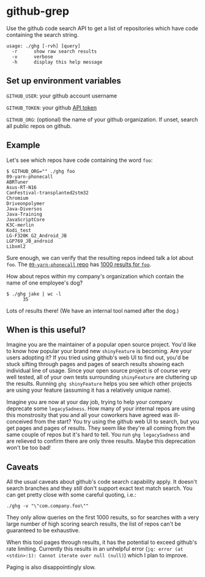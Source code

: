 # github-grep

Use the github code search API to get a list of repositories which have code containing the search string.

```
usage: ./ghg [-rvh] [query]
  -r      show raw search results
  -v      verbose
  -h      display this help message
```

## Set up environment variables

`GITHUB_USER`: your github account username

`GITHUB_TOKEN`: your github [API token](https://help.github.com/en/github/authenticating-to-github/creating-a-personal-access-token-for-the-command-line)

`GITHUB_ORG`: (optional) the name of your github organization. If unset, search all public repos on github.

## Example

Let's see which repos have code containing the word `foo`:
```
$ GITHUB_ORG="" ./ghg foo
09-yarn-phonecall
ABRTuner
Asus-RT-N16
CanFestival-transplanted2stm32
Chromium
Driveonpolymer
Java-Diversos
Java-Training
JavaScriptCore
K3C-merlin
Kodi_test
LG-F320K_G2_Android_JB
LGP769_JB_android
Libxml2
```

Sure enough, we can verify that the resulting repos indeed talk a lot about `foo`. The [`09-yarn-phonecall` repo](https://github.com/techstormteam/09-yarn-phonecall) has [1000 results for `foo`](https://github.com/techstormteam/09-yarn-phonecall/search?q=foo&type=Code).

How about repos within my company's organization which contain the name of one employee's dog?
```
$ ./ghg jake | wc -l
      35
```
Lots of results there! (We have an internal tool named after the dog.)

## When is this useful?

Imagine you are the maintainer of a popular open source project. You'd like to know how popular your brand new `shinyFeature` is becoming. Are your users adopting it? If you tried using github's web UI to find out, you'd be stuck sifting through pages and pages of search results showing each individual line of usage. Since your open source project is of course very well tested, all of your own tests surrounding `shinyFeature` are cluttering up the results. Running `ghg shinyFeature` helps you see which other projects are using your feature (assuming it has a relatively unique name). 

Imagine you are now at your day job, trying to help your company deprecate some `legacySadness`. How many of your internal repos are using this monstrosity that you and all your coworkers have agreed was ill-conceived from the start? You try using the github web UI to search, but you get pages and pages of results. They seem like they're all coming from the same couple of repos but it's hard to tell. You run `ghg legacySadness` and are relieved to confirm there are only three results. Maybe this deprecation won't be too bad!

## Caveats

All the usual caveats about github's code search capability apply. It doesn't search branches and they *still* don't support exact text match search. You can get pretty close with some careful quoting, i.e.:
```
./ghg -v "\"com.company.foo\""
```

They only allow queries on the first 1000 results, so for searches with a very large number of high scoring search results, the list of repos can't be guaranteed to be exhaustive. 

When this tool pages through results, it has the potential to exceed github's rate limiting. Currently this results in an unhelpful error (`jq: error (at <stdin>:1): Cannot iterate over null (null)`) which I plan to improve. 

Paging is also disappointingly slow.
